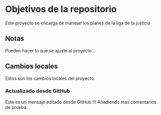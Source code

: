 # Objetivos de la repositorio

Este proyecto se encarga de manejar los planes de la liga de la justicia


## Notas
Pueden hacer lo que se ajuste al proyecto...

## Cambios locales
Estos son los cambios locales del proyecto.

### Actualizado desde GitHub
Este es un mensaje editado desde GitHub !!!
Añadiendo mas comentarios de prueba.
